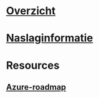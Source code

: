 # [Overzicht](index.md)
# [Naslaginformatie](http://docs.microsoft.com/dotnet/api/?term=Microsoft.Azure)
# Resources
## [Azure-roadmap](https://azure.microsoft.com/roadmap/)
